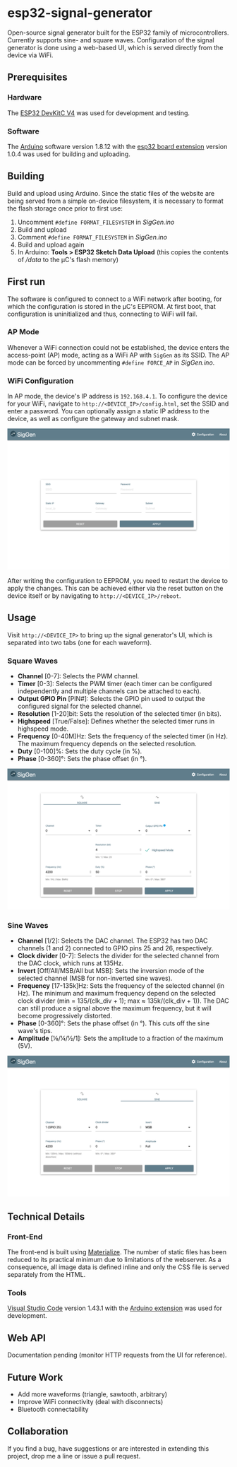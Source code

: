 # esp32-signal-generator
Open-source signal generator built for the ESP32 family of microcontrollers. Currently supports sine- and square waves. Configuration of the signal generator is done using a web-based UI, which is served directly from the device via WiFi.

## Prerequisites

### Hardware

The [ESP32 DevKitC V4](https://docs.espressif.com/projects/esp-idf/en/latest/esp32/hw-reference/modules-and-boards.html#esp32-devkitc-v4) was used for development and testing.

### Software

The [Arduino](https://www.arduino.cc/en/Main/Software) software version 1.8.12 with the [esp32 board extension](https://github.com/espressif/arduino-esp32) version 1.0.4 was used for building and uploading.

## Building

Build and upload using Arduino. 
Since the static files of the website are being served from a simple on-device filesystem, it is necessary to format the flash storage once prior to first use:

1. Uncomment `#define FORMAT_FILESYSTEM` in *SigGen.ino*
2. Build and upload
3. Comment `#define FORMAT_FILESYSTEM` in *SigGen.ino*
4. Build and upload again
5. In Arduino: **Tools > ESP32 Sketch Data Upload** (this copies the contents of */data* to the µC's flash memory)

## First run

The software is configured to connect to a WiFi network after booting, for which the configuration is stored in the µC's EEPROM. At first boot, that configuration is uninitialized and thus, connecting to WiFi will fail.

### AP Mode

Whenever a WiFi connection could not be established, the device enters the access-point (AP) mode, acting as a WiFi AP with `SigGen` as its SSID. The AP mode can be forced by uncommenting `#define FORCE_AP` in *SigGen.ino*.

### WiFi Configuration

In AP mode, the device's IP address is `192.168.4.1`. To configure the device for your WiFi, navigate to `http://<DEVICE_IP>/config.html`, set the SSID and enter a password. You can optionally assign a static IP address to the device, as well as configure the gateway and subnet mask.

!["The signal generator's UI"](/images/Screenshot_config.png)

After writing the configuration to EEPROM, you need to restart the device to apply the changes. This can be achieved either via the reset button on the device itself or by navigating to `http://<DEVICE_IP>/reboot`.

## Usage

Visit `http://<DEVICE_IP>` to bring up the signal generator's UI, which is separated into two tabs (one for each waveform).

### Square Waves

* **Channel** [0-7]: Selects the PWM channel.
* **Timer** [0-3]: Selects the PWM timer (each timer can be configured independently and multiple channels can be attached to each).
* **Output GPIO Pin** [PIN#]: Selects the GPIO pin used to output the configured signal for the selected channel.
* **Resolution** [1-20]bit: Sets the resolution of the selected timer (in bits).
* **Highspeed** [True/False]: Defines whether the selected timer runs in highspeed mode.
* **Frequency** [0-40M]Hz: Sets the frequency of the selected timer (in Hz). The maximum frequency depends on the selected resolution.
* **Duty** [0-100]%: Sets the duty cycle (in %).
* **Phase** [0-360]°: Sets the phase offset (in °).

!["The signal generator's UI"](/images/Screenshot_main_squarewave.png)

### Sine Waves

* **Channel** [1/2]: Selects the DAC channel. The ESP32 has two DAC channels (1 and 2) connected to GPIO pins 25 and 26, respectively.
* **Clock divider** [0-7]: Selects the divider for the selected channel from the DAC clock, which runs at 135Hz.
* **Invert** [Off/All/MSB/All but MSB]: Sets the inversion mode of the selected channel (MSB for non-inverted sine waves).
* **Frequency** [17-135k]Hz: Sets the frequency of the selected channel (in Hz). The minimum and maximum frequency depend on the selected clock divider (min = 135/(clk_div + 1); max ≈ 135k/(clk_div + 1)). The DAC can still produce a signal above the maximum frequency, but it will become progressively distorted.
* **Phase** [0-360]°: Sets the phase offset (in °). This cuts off the sine wave's tips.
* **Amplitude** [⅛/¼/½/1]: Sets the amplitude to a fraction of the maximum (5V).

!["The signal generator's UI"](/images/Screenshot_main_sinewave.png)

## Technical Details

### Front-End 

The front-end is built using [Materialize](https://materializecss.com/). The number of static files has been reduced to its practical minimum due to limitations of the webserver. As a consequence, all image data is defined inline and only the CSS file is served separately from the HTML.

### Tools

[Visual Studio Code](https://code.visualstudio.com/) version 1.43.1 with the [Arduino extension](https://github.com/Microsoft/vscode-arduino.git) was used for development.

## Web API

Documentation pending (monitor HTTP requests from the UI for reference).

## Future Work

* Add more waveforms (triangle, sawtooth, arbitrary)
* Improve WiFi connectivity (deal with disconnects)
* Bluetooth connectability

## Collaboration

If you find a bug, have suggestions or are interested in extending this project, drop me a line or issue a pull request.